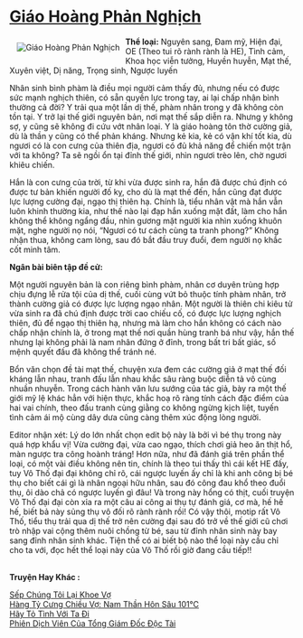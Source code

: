 <a href="https://utruyen.com/giao-hoang-phan-nghich/22129/" title="Giáo Hoàng Phản Nghịch"><h1>Giáo Hoàng Phản Nghịch</h1></a><div style="display:table"><img align="right" style="float: left; padding: 10px;" src="https://utruyen.com/images/story/200x260/giao-hoang-phan-nghich.jpg" alt="Giáo Hoàng Phản Nghịch"><b>Thể loại:</b> Nguyên sang, Đam mỹ, Hiện đại, OE (Theo tui rõ rành rành là HE), Tình cảm, Khoa học viễn tưởng, Huyền huyễn, Mạt thế, Xuyên việt, Dị năng, Trọng sinh, Ngược luyến<p></p>Nhân sinh bình phàm là điều mọi người cảm thấy đủ, nhưng nếu có được sức mạnh nghịch thiên, có sẵn quyền lực trong tay, ai lại chấp nhận bình thường cả đời? Y trải qua một lần dị thế, phàm nhân trong y đã không còn tồn tại. Y trở lại thế giới nguyên bản, nơi mạt thế sắp diễn ra. Nhưng y không sợ, y cũng sẽ không đi cứu vớt nhân loại. Y là giáo hoàng tôn thờ cường giả, dù là thần y cũng có thể phản kháng. Nhưng kẻ kia, kẻ có vận khí tốt kia, dù ngươi có là con cưng của thiên địa, ngươi có đủ khả năng để chiến một trận với ta không? Ta sẽ ngồi ổn tại đỉnh thế giới, nhìn ngươi trèo lên, chờ ngươi khiêu chiến.<p></p>Hắn là con cưng của trời, từ khi vừa được sinh ra, hắn đã được chú định có được tư bản khiến người đố kỵ, cho dù là mạt thế đến, hắn cũng đạt được lực lượng cường đại, ngạo thị thiên hạ. Chính là, tiểu nhân vật mà hắn vẫn luôn khinh thường kia, như thế nào lại đạp hắn xuống mặt đất, làm cho hắn không thể không ngẩng đầu, nhìn gương mặt người kia nhìn xuống khuôn mặt, nghe người nọ nói, “Ngươi có tư cách cùng ta tranh phong?” Không nhận thua, không cam lòng, sau đó bắt đầu truy đuổi, đem người nọ khắc cốt minh tâm.<p></p><b>Ngân bài biên tập đề cử:</b><p></p>Một người nguyên bản là con riêng bình phàm, nhân cơ duyên trùng hợp chịu đựng lễ rửa tội của dị thế, cuối cùng vứt bỏ thuộc tính phàm nhân, trở thành cường giả có được lực lượng ngạo nhân. Một người là thiên chi kiêu tử vừa sinh ra đã chú định được trời cao chiếu cố, có được lực lượng nghịch thiên, đủ để ngạo thị thiên hạ, nhưng mà làm cho hắn không có cách nào chấp nhận chính là, ở trong mạt thế nơi quần hùng tranh bá như vậy, hắn thế nhưng lại không phải là nam nhân đứng ở đỉnh, trong bất tri bất giác, số mệnh quyết đấu đã không thể tránh né.<p></p>Bổn văn chọn đề tài mạt thế, chuyện xưa đem các cường giả ở mạt thế đối kháng lẫn nhau, tranh đấu lẫn nhau khắc sâu ràng buộc diễn tả vô cùng nhuần nhuyễn. Trong cách hành văn lưu sướng của tác giả, bày ra một thế giới mỹ lệ khác hẳn với hiện thực, khắc hoạ rõ ràng tính cách đặc điểm của hai vai chính, theo đấu tranh cùng giằng co không ngừng kịch liệt, tuyến tình cảm ái mộ cùng dây dưa cũng càng thêm xúc động lòng người.<p></p>Editor nhận xét: Lý do lớn nhất chọn edit bộ này là bởi vì bé thụ trong này quá hợp khẩu vị! Vừa cường đại, vừa cao ngạo, thích chơi giả heo ăn thịt hổ, màn ngược tra công hoành tráng! Hơn nữa, như đã đánh giá trên phần thể loại, có một vài điều không nên tin, chính là theo tui thấy thì cái kết HE đấy, tuy Vô Thố đại đại không chỉ rõ, cái ngược luyến ấy chỉ là khi anh công bị bé thụ cho biết cái gì là nhân ngoại hữu nhân, sau đó công đau khổ theo đuổi thụ, ôi dào chả có ngược luyến gì đâu! Và trong này hổng có thịt, cuối truyện Vô Thố đại đại còn xỉa ra một câu ai công ai thụ tự đánh giá, cơ mà, hế hế hế, biết bả này sủng thụ vô đối rõ rành rành rồi! Có vậy thôi, motip rất Vô Thố, tiểu thụ trải qua dị thế trở nên cường đại sau đó trở về thế giới cũ chơi trò nhập vai cộng thêm nuôi chồng từ bé, sau từ đỉnh nhân sinh này bay sang đỉnh nhân sinh khác. Tiện thể có ai biết bộ nào thể loại này cầu chỉ cho ta với, đọc hết thể loại này của Vô Thố rồi giờ đang cầu tiếp!!</div><p><br><b>Truyện Hay Khác :</b></p><a href="https://utruyen.com/sep-chung-toi-lai-khoe-vo/22121/" alt="Sếp Chúng Tôi Lại Khoe Vợ">Sếp Chúng Tôi Lại Khoe Vợ</a><br/><a href="https://truyenngontinhay.wordpress.com/2019/10/03/hang-ty-cung-chieu-vo-nam-than-hon-sau-101%e2%84%83/" alt="Hàng Tỷ Cưng Chiều Vợ: Nam Thần Hôn Sâu 101℃">Hàng Tỷ Cưng Chiều Vợ: Nam Thần Hôn Sâu 101℃</a><br/><a href="https://github.com/quanluxury/truyenhot/tree/master/truyenhay/17095/" alt="Hãy Tỏ Tình Với Ta Đi">Hãy Tỏ Tình Với Ta Đi</a><br/><a href="https://truyenhot2020.wordpress.com/2019/12/11/phien-dich-vien-cua-tong-giam-doc-doc-tai/" alt="Phiên Dịch Viên Của Tổng Giám Đốc Độc Tài">Phiên Dịch Viên Của Tổng Giám Đốc Độc Tài</a><br/>